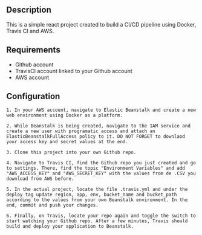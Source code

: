 ## Description

This is a simple react project created to build a CI/CD pipeline using Docker, Travis CI and AWS.

## Requirements

- Github account
- TravisCI account linked to your Github account
- AWS account

## Configuration

    1. In your AWS account, navigate to Elastic Beanstalk and create a new web environment using Docker as a platform.
    
    2. While Beanstalk is being created, navigate to the IAM service and create a new user with programatic access and attach an ElasticBeanstalkFullAccess policy to it. DO NOT FORGET to downlaod your access key and secret values at the end.

    3. Clone this project into your own Github repo.

    4. Navigate to Travis CI, find the Github repo you just created and go to settings. There, find the topic "Environment Variables" and add "AWS_ACCESS_KEY" and "AWS_SECRET_KEY" with the values from de .CSV you download from AWS before.

    5. In the actual project, locate the file .travis.yml and under the deploy tag update region, app, env, bucket_name and bucket_path according to the values from your own Beanstalk environment. In the end, commit and push your changes.

    6. Finally, on Travis, locate your repo again and toggle the switch to start watching your Github repo. After a few minutes, Travis should build and deploy your application to Beanstalk.